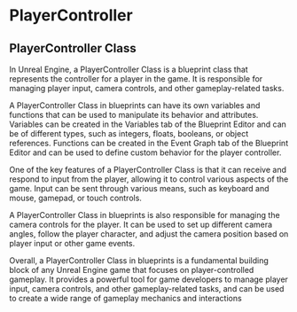 # PlayerController

<h2><strong>PlayerController Class</strong></h2>
<p data-speechify-highlight="true">In Unreal Engine, a PlayerController Class is a blueprint class that represents the controller for a player in the game. It is responsible for managing player input, camera controls, and other gameplay-related tasks.</p>
<p>A PlayerController Class in blueprints can have its own variables and functions that can be used to manipulate its behavior and attributes. Variables can be created in the Variables tab of the Blueprint Editor and can be of different types, such as integers, floats, booleans, or object references. Functions can be created in the Event Graph tab of the Blueprint Editor and can be used to define custom behavior for the player controller.</p>
<p>One of the key features of a PlayerController Class is that it can receive and respond to input from the player, allowing it to control various aspects of the game. Input can be sent through various means, such as keyboard and mouse, gamepad, or touch controls.</p>
<p>A PlayerController Class in blueprints is also responsible for managing the camera controls for the player. It can be used to set up different camera angles, follow the player character, and adjust the camera position based on player input or other game events.</p>
<p>Overall, a PlayerController Class in blueprints is a fundamental building block of any Unreal Engine game that focuses on player-controlled gameplay. It provides a powerful tool for game developers to manage player input, camera controls, and other gameplay-related tasks, and can be used to create a wide range of gameplay mechanics and interactions</p>